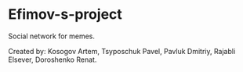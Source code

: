 # Efimov-s-project

Social network for memes.

Created by: Kosogov Artem, Tsyposchuk Pavel, Pavluk Dmitriy, Rajabli Elsever, Doroshenko Renat.